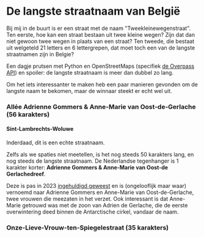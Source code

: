 # De langste straatnaam van België

Bij mij in de buurt is er een straat met de naam "Tweekleinewegenstraat". Ten eerste, hoe kan een straat bestaan uit twee kleine wegen? Zijn dat dan niet gewoon twee wegen in plaats van een straat? Ten tweede, die bestaat uit welgeteld 21 letters en 6 lettergrepen, dat moet toch een van de langste straatnamen zijn in Belgie? 

Een dagje prutsen met Python en OpenStreetMaps (specifiek [de Overpass API](https://wiki.openstreetmap.org/wiki/Overpass_API)) en spoiler: de langste straatnaam is meer dan dubbel zo lang.

Om het iets interessanter te maken heb een paar manieren gevonden om de langste naam te bekomen, maar de winnaar steekt er echt wel uit.

### Allée Adrienne Gommers & Anne-Marie van Oost-de-Gerlache (56 karakters)
#### Sint-Lambrechts-Woluwe
Inderdaad, dit is een echte straatnaam.

Zelfs als we spaties niet meetellen, is het nog steeds 50 karakters lang, en nog steeds de langste straatnaam.
De Nederlandse tegenhanger is 1 karakter korter: **Adrienne Gommers & Anne-Marie van Oost-de Gerlachedreef**.

Deze is pas in 2023 [ingehuldigd geweest](https://www.listedubourgmestre-wsl.be/inauguration-de-lallee-adrienne-gommers-anne-marie-van-oost-de-gerlache/) en is (ongelooflijk maar waar) vernoemd naar Adrienne Gommers en Anne-Marie van Oost-de-Gerlache, twee vrouwen die meezaten in het verzet. Ook interessant is dat Anne-Marie getrouwd was met de zoon van Adrien de Gerlache, die de eerste overwintering deed binnen de Antarctische cirkel, vandaar de naam.

### Onze-Lieve-Vrouw-ten-Spiegelestraat (35 karakters)
